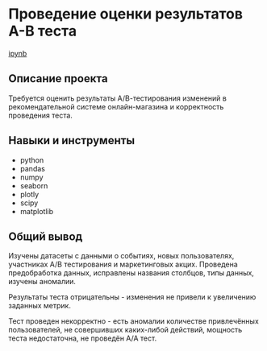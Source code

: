 # Проведение оценки результатов A-B теста

[ipynb](https://github.com/rp-2023/portfolio/blob/main/online_purchases_ab_test/online_purchases_ab_test.ipynb)

## Описание проекта

Требуется оценить результаты А/В-тестирования изменений в рекомендательной системе онлайн-магазина и корректность проведения теста.

## Навыки и инструменты

* python
* pandas
* numpy
* seaborn
* plotly
* scipy
* matplotlib

## Общий вывод

Изучены датасеты с данными о событиях, новых пользователях, участниках А/В тестирования и маркетинговых акцих. Проведена предобработка данных, исправлены названия столбцов, типы данных, изучены аномалии. 

Результаты теста отрицательны - изменения не привели к увеличению заданных метрик. 

Тест проведен некорректно - есть аномалии количестве привлечённых пользователей, не совершивших каких-либой действий, мощность теста недостаточна, не проведён А/А тест.
